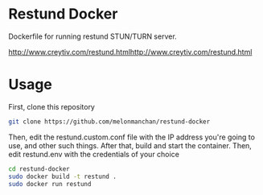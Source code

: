 # Restund Docker
Dockerfile for running restund STUN/TURN server.

http://www.creytiv.com/restund.htmlhttp://www.creytiv.com/restund.html

# Usage
First, clone this repository

```sh
git clone https://github.com/melonmanchan/restund-docker
```

Then, edit the restund.custom.conf file with the IP address you're going to use, and other such things.
After that, build and start the container. Then, edit restund.env with the credentials of your choice

```sh
cd restund-docker
sudo docker build -t restund .
sudo docker run restund
```

